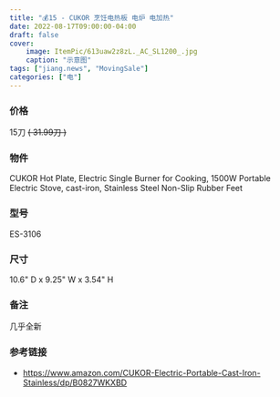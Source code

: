 ```yaml
---
title: "💰15 - CUKOR 烹饪电热板 电炉 电加热"
date: 2022-08-17T09:00:00-04:00
draft: false
cover:
    image: ItemPic/613uaw2z8zL._AC_SL1200_.jpg
    caption: "示意图"
tags: ["jiang.news", "MovingSale"]
categories: ["电"]
---
```


### 价格
15刀  ~~( 31.99刀 )~~

### 物件
CUKOR Hot Plate, Electric Single Burner for Cooking, 1500W Portable Electric Stove, cast-iron, Stainless Steel Non-Slip Rubber Feet

### 型号
ES-3106

### 尺寸
10.6" D x 9.25" W x 3.54" H

### 备注
几乎全新

### 参考链接
- https://www.amazon.com/CUKOR-Electric-Portable-Cast-Iron-Stainless/dp/B0827WKXBD

